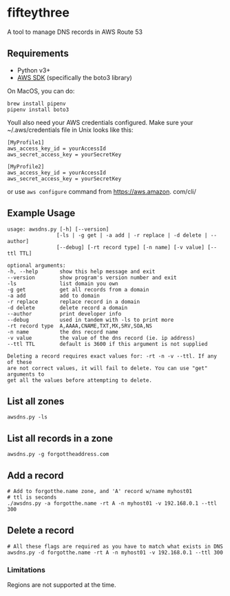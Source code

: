 # fifteythree

A tool to manage DNS records in AWS Route 53

## Requirements

* Python v3+
* [AWS SDK](https://aws.amazon.com/tools/) (specifically the boto3 library)

On MacOS, you can do:  

    brew install pipenv
    pipenv install boto3

Youll also need your AWS credentials configured. Make sure your ~/.aws/credentials file in Unix looks like this:

```
[MyProfile1]
aws_access_key_id = yourAccessId
aws_secret_access_key = yourSecretKey

[MyProfile2]
aws_access_key_id = yourAccessId
aws_secret_access_key = yourSecretKey
```
or use `aws configure` command from https://aws.amazon.
com/cli/

## Example Usage

    usage: awsdns.py [-h] [--version]
                    [-ls | -g get | -a add | -r replace | -d delete | --author]
                    [--debug] [-rt record type] [-n name] [-v value] [--ttl TTL]

    optional arguments:
    -h, --help       show this help message and exit
    --version        show program's version number and exit
    -ls              list domain you own
    -g get           get all records from a domain
    -a add           add to domain
    -r replace       replace record in a domain
    -d delete        delete record a domain
    --author         print developer info
    --debug          used in tandem with -ls to print more
    -rt record type  A,AAAA,CNAME,TXT,MX,SRV,SOA,NS
    -n name          the dns record name
    -v value         the value of the dns record (ie. ip address)
    --ttl TTL        default is 3600 if this argument is not supplied

    Deleting a record requires exact values for: -rt -n -v --ttl. If any of these
    are not correct values, it will fail to delete. You can use "get" arguments to
    get all the values before attempting to delete.


## List all zones

    awsdns.py -ls

## List all records in a zone

    awsdns.py -g forgottheaddress.com

## Add a record

    # Add to forgotthe.name zone, and 'A' record w/name myhost01
    # ttl is seconds
    ./awsdns.py -a forgotthe.name -rt A -n myhost01 -v 192.168.0.1 --ttl 300

## Delete a record

    # All these flags are required as you have to match what exists in DNS
    awsdns.py -d forgotthe.name -rt A -n myhost01 -v 192.168.0.1 --ttl 300

### Limitations

Regions are not supported at the time.